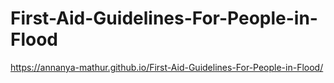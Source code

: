 # First-Aid-Guidelines-For-People-in-Flood
https://annanya-mathur.github.io/First-Aid-Guidelines-For-People-in-Flood/
